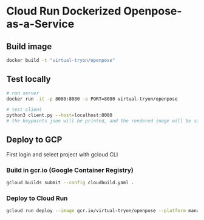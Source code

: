 # Cloud Run Dockerized Openpose-as-a-Service

## Build image

```bash
docker build -t "virtual-tryon/openpose"
```

## Test locally

```bash
# run server
docker run -it -p 8080:8080 -e PORT=8080 virtual-tryon/openpose

# test client
python3 client.py --host=localhost:8080
# the keypoints json will be printed, and the rendered image will be saved to rendered.png
```

## Deploy to GCP

First login and select project with gcloud CLI

### Build in gcr.io (Google Container Registry)

```bash
gcloud builds submit --config cloudbuild.yaml .
```

### Deploy to Cloud Run

```bash
gcloud run deploy --image gcr.io/virtual-tryon/openpose --platform managed --memory 2048
```

